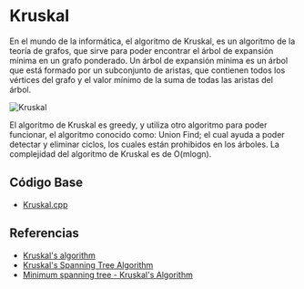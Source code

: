 # Kruskal
En el mundo de la informática, el algoritmo de Kruskal, es un algoritmo de
la teoría de grafos, que sirve para poder encontrar el árbol de expansión mínima 
en un grafo ponderado. Un árbol de expansión mínima es
un árbol que está formado por un subconjunto de aristas, que contienen todos los vértices
del grafo y el valor mínimo de la suma de todas las aristas del árbol.

![Kruskal](https://www.dotnetlovers.com/Images/KruskalsAlgorithmforMinimumSpanningTreeMST110201931155AM.png)

El algoritmo de Kruskal es greedy, y utiliza otro algoritmo para poder funcionar,
el algoritmo conocido como: Union Find; el cual ayuda a poder detectar y eliminar ciclos,
los cuales están prohibidos en los árboles. La complejidad del algoritmo de Kruskal
es de O(mlogn).

## Código Base

- [Kruskal.cpp](https://github.com/MarcosHT4/Algoritmica2repo/blob/master/algortimos/teoriaDeGrafos/Kruskal/Kruskal.cpp)

## Referencias

- [Kruskal's algorithm](https://en.wikipedia.org/wiki/Kruskal%27s_algorithm)
- [Kruskal's Spanning Tree Algorithm](https://www.tutorialspoint.com/data_structures_algorithms/kruskals_spanning_tree_algorithm.htm)
- [Minimum spanning tree - Kruskal's Algorithm](https://cp-algorithms.com/graph/mst_kruskal.html)
